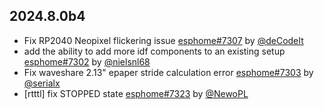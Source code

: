 ## 2024.8.0b4

- Fix RP2040 Neopixel flickering issue [esphome#7307](https://github.com/esphome/esphome/pull/7307) by [@deCodeIt](https://github.com/deCodeIt)
- add the ability to add more idf components to an existing setup [esphome#7302](https://github.com/esphome/esphome/pull/7302) by [@nielsnl68](https://github.com/nielsnl68)
- Fix waveshare 2.13" epaper stride calculation error [esphome#7303](https://github.com/esphome/esphome/pull/7303) by [@serialx](https://github.com/serialx)
- [rtttl] fix STOPPED state [esphome#7323](https://github.com/esphome/esphome/pull/7323) by [@NewoPL](https://github.com/NewoPL)

